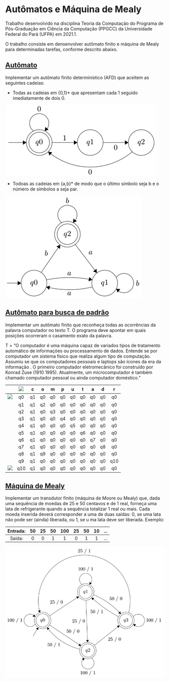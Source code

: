 # Autômatos e Máquina de Mealy
 
Trabalho desenvolvido na disciplina Teoria da Computação do Programa de Pós-Graduação em Ciência da Computação (PPGCC) da Universidade Federal do Pará (UFPA) em 2021.1.

O trabalho consiste em densenvolver autômato finito e máquina de Mealy para determinadas tarefas, conforme descrito abaixo.

## [Autômato](automato.py)

Implementar um autômato finito deterministico (AFD) que aceitem as seguintes cadeias:

* Todas as cadeias em {0,1}* que apresentam cada 1 seguido imediatamente de dois 0.

![Autômato 1](imagens/automato1.png?style=centerme)

<!-- <img src="imagens/automato1.png" alt="drawing" width="500"/> -->

* Todoas as cadeias em {a,b}* de modo que o último símbolo seja b e o número de símbolos a seja par.

![Autômato 2](imagens/automato2.png?style=centerme)

## [Autômato para busca de padrão](automato_buscaPadrao.py)

Implementar um autômato finito que reconheça todas as ocorrências da palavra computador no texto T. O programa deve apontar em quais posições ocorreram o casamento exato da palavra.

T = “O computador é uma máquina capaz de variados tipos de tratamento automático de informações ou processamento de dados. Entende se por computador um sistema físico que realiza algum tipo de computação. Assumiu se que os computadores pessoais e laptops são ícones da era da informação . O primeiro computador eletromecânico foi construído por Konrad Zuse (1910 1995). Atualmente, um microcomputador é também chamado computador pessoal ou ainda computador doméstico.”

|     | <img src="https://render.githubusercontent.com/render/math?math=\delta"> |  c |  o |  m |  p |  u |  t |  a |  d |  r  |
|:---:|:-----:|:--:|:--:|:--:|:--:|:--:|:--:|:--:|:--:|:---:|
| <img src="https://render.githubusercontent.com/render/math?math=\rightarrow"> |   q0  | q1 | q0 | q0 | q0 | q0 | q0 | q0 | q0 |  q0 |
|     |   q1  | q1 | q2 | q0 | q0 | q0 | q0 | q0 | q0 |  q0 |
|     |   q2  | q1 | q0 | q3 | q0 | q0 | q0 | q0 | q0 |  q0 |
|     |   q3  | q1 | q0 | q0 | q4 | q0 | q0 | q0 | q0 |  q0 |
|     |   q4  | q1 | q0 | q0 | q0 | q5 | q0 | q0 | q0 |  q0 |
|     |   q5  | q1 | q0 | q0 | q0 | q0 | q6 | q0 | q0 |  q0 |
|     |   q6  | q1 | q0 | q0 | q0 | q0 | q0 | q7 | q0 |  q0 |
|     |   q7  | q1 | q0 | q0 | q0 | q0 | q0 | q0 | q8 |  q0 |
|     |   q8  | q1 | q9 | q0 | q0 | q0 | q0 | q0 | q0 |  q0 |
|     |   q9  | q1 | q0 | q0 | q0 | q0 | q0 | q0 | q0 | q10 |
| <img src="https://render.githubusercontent.com/render/math?math=\leftarrow"> |  q10  | q1 | q0 | q0 | q0 | q0 | q0 | q0 | q0 |  q0 |

## [Máquina de Mealy](maquina_mealy.py)

Implementar um transdutor finito (máquina de Moore ou Mealy) que, dada uma sequência de moedas de 25 e 50 centavos e de 1 real, forneça uma lata de refrigerante quando a sequência totalizar 1 real ou mais. Cada moeda inserida deverá corresponder a uma de duas saídas: 0, se uma lata não pode ser (ainda) liberada, ou 1, se u ma lata deve ser liberada. Exemplo:

| Entrada: | 50 | 25 | 50 | 100 | 25 | 50 | 10 | ... |
|:--------:|:--:|:--:|:--:|:---:|:--:|:--:|:--:|:---:|
|  Saída:  |  0 |  0 |  1 |  1  |  0 |  1 |  1 | ... |

![Máquina de Mealy](imagens/mealy.png?style=centerme)